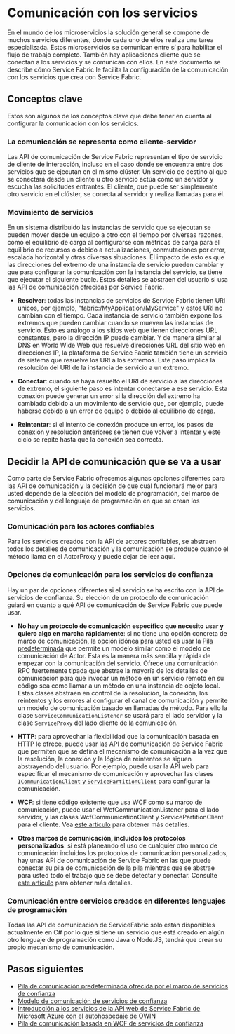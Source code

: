 <properties
   pageTitle="Service Fabric de Microsoft Azure Cómo comunicarse con servicios"
	description="En este artículo se describe cómo puede conectarse con los servicios y comunicarse con ellos en las aplicaciones de Service Fabric."
	services="service-fabric"
	documentationCenter=".net"
	authors="kunaldsingh"
	manager="timlt"
	editor=""/>

<tags
   ms.service="service-fabric"
	ms.devlang="dotnet"
	ms.topic="article"
	ms.tgt_pltfrm="NA"
	ms.workload="NA"
	ms.date="08/21/2015"
	ms.author="kunalds"/>


# Comunicación con los servicios
En el mundo de los microservicios la solución general se compone de muchos servicios diferentes, donde cada uno de ellos realiza una tarea especializada. Estos microservicios se comunican entre sí para habilitar el flujo de trabajo completo. También hay aplicaciones cliente que se conectan a los servicios y se comunican con ellos. En este documento se describe cómo Service Fabric le facilita la configuración de la comunicación con los servicios que crea con Service Fabric.

## Conceptos clave
Estos son algunos de los conceptos clave que debe tener en cuenta al configurar la comunicación con los servicios.
### La comunicación se representa como cliente-servidor
Las API de comunicación de Service Fabric representan el tipo de servicio de cliente de interacción, incluso en el caso donde se encuentra entre dos servicios que se ejecutan en el mismo clúster. Un servicio de destino al que se conectará desde un cliente u otro servicio actúa como un servidor y escucha las solicitudes entrantes. El cliente, que puede ser simplemente otro servicio en el clúster, se conecta al servidor y realiza llamadas para él.
### Movimiento de servicios
En un sistema distribuido las instancias de servicio que se ejecutan se pueden mover desde un equipo a otro con el tiempo por diversas razones, como el equilibrio de carga al configurarse con métricas de carga para el equilibrio de recursos o debido a actualizaciones, conmutaciones por error, escalada horizontal y otras diversas situaciones. El impacto de esto es que las direcciones del extremo de una instancia de servicio pueden cambiar y que para configurar la comunicación con la instancia del servicio, se tiene que ejecutar el siguiente bucle. Estos detalles se abstraen del usuario si usa las API de comunicación ofrecidas por Service Fabric.

* **Resolver**: todas las instancias de servicios de Service Fabric tienen URI únicos, por ejemplo, "fabric:/MyApplication/MyService" y estos URI no cambian con el tiempo. Cada instancia de servicio también expone los extremos que pueden cambiar cuando se mueven las instancias de servicio. Esto es análogo a los sitios web que tienen direcciones URL constantes, pero la dirección IP puede cambiar. Y de manera similar al DNS en World Wide Web que resuelve direcciones URL del sitio web en direcciones IP, la plataforma de Service Fabric también tiene un servicio de sistema que resuelve los URI a los extremos. Este paso implica la resolución del URI de la instancia de servicio a un extremo.

* **Conectar**: cuando se haya resuelto el URI de servicio a las direcciones de extremo, el siguiente paso es intentar conectarse a ese servicio. Esta conexión puede generar un error si la dirección del extremo ha cambiado debido a un movimiento de servicio que, por ejemplo, puede haberse debido a un error de equipo o debido al equilibrio de carga.

* **Reintentar**: si el intento de conexión produce un error, los pasos de conexión y resolución anteriores se tienen que volver a intentar y este ciclo se repite hasta que la conexión sea correcta.

## Decidir la API de comunicación que se va a usar
Como parte de Service Fabric ofrecemos algunas opciones diferentes para las API de comunicación y la decisión de que cuál funcionará mejor para usted depende de la elección del modelo de programación, del marco de comunicación y del lenguaje de programación en que se crean los servicios.
### Comunicación para los actores confiables
Para los servicios creados con la API de actores confiables, se abstraen todos los detalles de comunicación y la comunicación se produce cuando el método llama en el ActorProxy y puede dejar de leer aquí.

### Opciones de comunicación para los servicios de confianza
Hay un par de opciones diferentes si el servicio se ha escrito con la API de servicios de confianza. Su elección de un protocolo de comunicación guiará en cuanto a qué API de comunicación de Service Fabric que puede usar.

* **No hay un protocolo de comunicación específico que necesito usar y quiero algo en marcha rápidamente**: si no tiene una opción concreta de marco de comunicación, la opción idónea para usted es usar la [Pila predeterminada](service-fabric-reliable-services-communication-default.md) que permite un modelo similar como el modelo de comunicación de Actor. Esta es la manera más sencilla y rápida de empezar con la comunicación del servicio. Ofrece una comunicación RPC fuertemente tipada que abstrae la mayoría de los detalles de comunicación para que invocar un método en un servicio remoto en su código sea como llamar a un método en una instancia de objeto local. Estas clases abstraen en control de la resolución, la conexión, los reintentos y los errores al configurar el canal de comunicación y permite un modelo de comunicación basado en llamadas de método. Para ello la clase `ServiceCommunicationListener` se usará para el lado servidor y la clase `ServiceProxy` del lado cliente de la comunicación.

* **HTTP**: para aprovechar la flexibilidad que la comunicación basada en HTTP le ofrece, puede usar las API de comunicación de Service Fabric que permiten que se defina el mecanismo de comunicación a la vez que la resolución, la conexión y la lógica de reintentos se siguen abstrayendo del usuario. Por ejemplo, puede usar la API web para especificar el mecanismo de comunicación y aprovechar las clases [`ICommunicationClient` y `ServicePartitionClient` ](service-fabric-reliable-services-communication.md) para configurar la comunicación.
* **WCF**: si tiene código existente que usa WCF como su marco de comunicación, puede usar el WcfCommunicationListener para el lado servidor, y las clases WcfCommunicationClient y ServicePartitionClient para el cliente. Vea [este artículo](service-fabric-reliable-services-communication-wcf.md) para obtener más detalles.

* **Otros marcos de comunicación, incluidos los protocolos personalizados**: si está planeando el uso de cualquier otro marco de comunicación incluidos los protocolos de comunicación personalizados, hay unas API de comunicación de Service Fabric en las que puede conectar su pila de comunicación de la pila mientras que se abstrae para usted todo el trabajo que se debe detectar y conectar. Consulte [este artículo](service-fabric-reliable-services-communication.md) para obtener más detalles.

### Comunicación entre servicios creados en diferentes lenguajes de programación
Todas las API de comunicación de ServiceFabric solo están disponibles actualmente en C# por lo que si tiene un servicio que está creado en algún otro lenguaje de programación como Java o Node.JS, tendrá que crear su propio mecanismo de comunicación.

## Pasos siguientes
* [Pila de comunicación predeterminada ofrecida por el marco de servicios de confianza ](service-fabric-reliable-services-communication-default.md)
* [Modelo de comunicación de servicios de confianza](service-fabric-reliable-services-communication.md)
* [Introducción a los servicios de la API web de Service Fabric de Microsoft Azure con el autohospedaje de OWIN](service-fabric-reliable-services-communication-webapi.md)
* [Pila de comunicación basada en WCF de servicios de confianza](service-fabric-reliable-services-communication-wcf.md)

<!---HONumber=August15_HO9-->